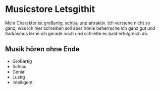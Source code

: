 # Musicstore Letsgithit

Mein Charakter ist großartig, schlau und attraktiv. Ich verstehe nicht so ganz, was ich hier schreiben soll aber Ironie beherrsche ich ganz gut und Sarkasmus lerne ich gerade noch und schließe es bald erfolgreich ab.

## Musik hören ohne Ende

* Großartig
* Schlau
* Genial
* Lustig
* Intelligent
